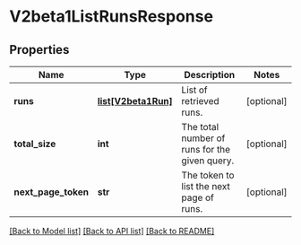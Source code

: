# V2beta1ListRunsResponse

## Properties

| Name                | Type                                  | Description                                   | Notes      |
| ------------------- | ------------------------------------- | --------------------------------------------- | ---------- |
| **runs**            | [**list[V2beta1Run]**](V2beta1Run.md) | List of retrieved runs.                       | [optional] |
| **total_size**      | **int**                               | The total number of runs for the given query. | [optional] |
| **next_page_token** | **str**                               | The token to list the next page of runs.      | [optional] |

[[Back to Model list]](../README.md#documentation-for-models) [[Back to API list]](../README.md#documentation-for-api-endpoints) [[Back to README]](../README.md)
